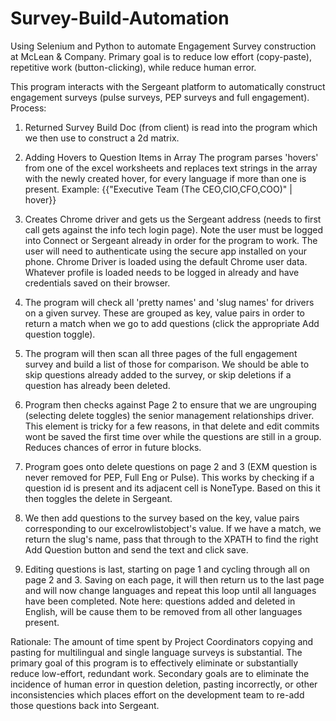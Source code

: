 # Survey-Build-Automation
Using Selenium and Python to automate Engagement Survey construction
at McLean & Company. Primary goal is to reduce low effort (copy-paste), 
repetitive work (button-clicking), while reduce human error.

This program interacts with the Sergeant platform to automatically construct engagement 
surveys (pulse surveys, PEP surveys and full engagement). 
Process:

1. Returned Survey Build Doc (from client) is read into the program which we then use to construct a 2d matrix. 

2. Adding Hovers to Question Items in Array
The program parses 'hovers' from one of the excel worksheets and replaces text strings in the array with the newly
created hover, for every language if more than one is present.
Example: {{"Executive Team (The CEO,CIO,CFO,COO)" | hover}}

3. Creates Chrome driver and gets us the Sergeant address (needs to first call gets against the info tech login page). 
Note the user must be logged into Connect or Sergeant already in order for the program to work. The user will need to 
authenticate using the secure app installed on your phone. Chrome Driver is loaded using the default Chrome user data. Whatever
profile is loaded needs to be logged in already and have credentials saved on their browser.

4. The program will check all 'pretty names' and 'slug names' for drivers on a given survey. These are grouped as key, value pairs
in order to return a match when we go to add questions (click the appropriate Add question toggle).

5. The program will then scan all three pages of the full engagement survey and build a list of those for comparison. We should be able to
skip questions already added to the survey, or skip deletions if a question has already been deleted.

6. Program then checks against Page 2 to ensure that we are ungrouping (selecting delete toggles) the senior management relationships
driver. This element is tricky for a few reasons, in that delete and edit commits wont be saved the first time over while the questions
are still in a group. Reduces chances of error in future blocks.

7. Program goes onto delete questions on page 2 and 3 (EXM question is never removed for PEP, Full Eng or Pulse). This 
works by checking if a question id is present and its adjacent cell is NoneType. Based on this it then toggles the delete in Sergeant.

8. We then add questions to the survey based on the key, value pairs corresponding to our excelrowlistobject's value. If we have a match,
we return the slug's name, pass that through to the XPATH to find the right Add Question button and send the text and click save.

9. Editing questions is last, starting on page 1 and cycling through all on page 2 and 3. Saving on each page, it will then return
us to the last page and will now change languages and repeat this loop until all languages have been completed. Note here:
questions added and deleted in English, will be cause them to be removed from all other languages present.

Rationale:
The amount of time spent by Project Coordinators copying and pasting for multilingual and single language 
surveys is substantial. The primary goal of this program is to effectively eliminate or substantially reduce 
low-effort, redundant work. Secondary goals are to eliminate the incidence of human error in question deletion, 
pasting incorrectly, or other inconsistencies which places effort on the development team to re-add those questions
back into Sergeant.
